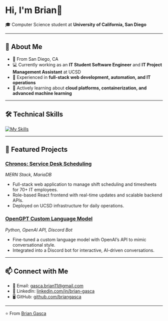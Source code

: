 # Hi, I'm Brian👋

🎓 Computer Science student at **University of California, San Diego** 

---

## 🚀 About Me
- 📍 From San Diego, CA 
- 💻 Currently working as an **IT Student Software Engineer** and **IT Project Management Assistant** at UCSD  
- 🔧 Experienced in **full-stack web development, automation, and IT operations**  
- 🌱 Actively learning about **cloud platforms, containerization, and advanced machine learning**  

---

## 🛠️ Technical Skills
[![My Skills](https://skillicons.dev/icons?i=react,mongodb,express,nodejs,py,cpp,java,js,docker,aws,git,github&perline=4)](https://skillicons.dev)

---

## 📂 Featured Projects
### [Chronos: Service Desk Scheduling](#)  
*MERN Stack, MariaDB*  
- Full-stack web application to manage shift scheduling and timesheets for 70+ IT employees.  
- Role-based React frontend with real-time updates and scalable backend APIs.  
- Deployed on UCSD infrastructure for daily operations.  

### [OpenGPT Custom Language Model](#)  
*Python, OpenAI API, Discord Bot*  
- Fine-tuned a custom language model with OpenAI’s API to mimic conversational style.  
- Integrated into a Discord bot for interactive, AI-driven conversations.  

---

## 📫 Connect with Me
- 📧 Email: [gasca.brian11@gmail.com](mailto:gasca.brian11@gmail.com)  
- 💼 LinkedIn: [linkedin.com/in/brian-gasca](https://linkedin.com/in/brian-gasca)  
- 🖥️ GitHub: [github.com/briangasca](https://github.com/briangasca)  

---

⭐️ From [Brian Gasca](https://github.com/briangasca)
